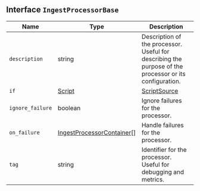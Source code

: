 ## Interface `IngestProcessorBase`

| Name | Type | Description |
| - | - | - |
| `description` | string | Description of the processor. Useful for describing the purpose of the processor or its configuration. |
| `if` | [Script](./Script.md) | [ScriptSource](./ScriptSource.md) | Conditionally execute the processor. |
| `ignore_failure` | boolean | Ignore failures for the processor. |
| `on_failure` | [IngestProcessorContainer](./IngestProcessorContainer.md)[] | Handle failures for the processor. |
| `tag` | string | Identifier for the processor. Useful for debugging and metrics. |
